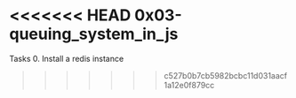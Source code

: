 <<<<<<< HEAD
0x03-queuing_system_in_js
=======
Tasks
0. Install a redis instance
>>>>>>> c527b0b7cb5982bcbc11d031aacf1a12e0f879cc

